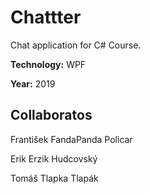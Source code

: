 # Chattter
Chat application for C# Course.

**Technology:** WPF

**Year:** 2019

## Collaboratos
František FandaPanda Policar

Erik Erzik Hudcovský

Tomáš Tlapka Tlapák
